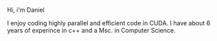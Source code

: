 Hi, i'm Daniel

I enjoy coding highly parallel and efficient code in CUDA. I have about 6 years of experince in c++ and a Msc. in Computer Science. 

